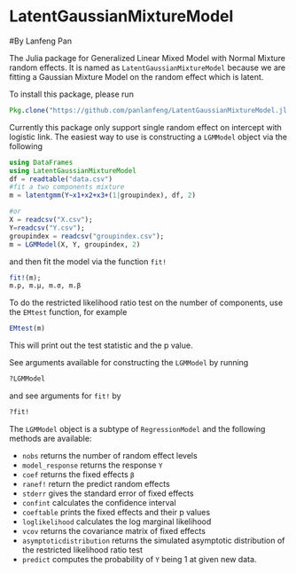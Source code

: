# LatentGaussianMixtureModel
#By Lanfeng Pan

The Julia package for Generalized Linear Mixed Model with Normal Mixture random effects. It is named as `LatentGaussianMixtureModel` because we are fitting a Gaussian Mixture Model on the random effect which is latent.

To install this package, please run

~~~julia
Pkg.clone("https://github.com/panlanfeng/LatentGaussianMixtureModel.jl.git")
~~~

Currently this package only support single random effect on intercept with logistic link. The easiest way to use is constructing a `LGMModel` object via the following 

~~~julia
using DataFrames
using LatentGaussianMixtureModel
df = readtable("data.csv")
#fit a two components mixture
m = latentgmm(Y~x1+x2+x3+(1|groupindex), df, 2)

#or 
X = readcsv("X.csv"); 
Y=readcsv("Y.csv");
groupindex = readcsv("groupindex.csv");
m = LGMModel(X, Y, groupindex, 2)
~~~

and then fit the model via the function `fit!`

~~~julia
fit!(m);
m.p, m.μ, m.σ, m.β
~~~

To do the restricted likelihood ratio test on the number of components, use the `EMtest` function, for example

~~~julia
EMtest(m)
~~~
This will print out the test statistic and the p value.

See arguments available for constructing the `LGMModel` by running

~~~julia
?LGMModel
~~~
and see arguments for `fit!` by 

~~~julia
?fit!
~~~

The `LGMModel` object is a subtype of `RegressionModel` and the following methods are available:

 - `nobs` returns the number of random effect levels
 - `model_response` returns the response `Y`
 - `coef` returns the fixed effects `β`
 - `ranef!` return the predict random effects
 - `stderr` gives the standard error of fixed effects
 - `confint` calculates the confidence interval
 - `coeftable` prints the fixed effects and their p values
 - `loglikelihood` calculates the log marginal likelihood
 - `vcov` returns the covariance matrix of fixed effects
 -  `asymptoticdistribution` returns the simulated asymptotic distribution of the restricted likelihood ratio test
 - `predict` computes the probability of `Y` being 1 at given new data.


 
